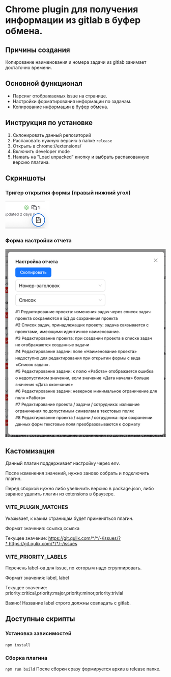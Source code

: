 # Chrome plugin для получения информации из gitlab в буфер обмена.

## Причины создания

Копирование наименования и номера задачи из gitlab занимает достаточно времени.

## Основной функционал

- Парсинг отображаемых issue на странице.
- Настройки форматирования информации по задачам.
- Копирование информации в буфер обмена.

## Инструкция по установке

1) Склонировать данный репозиторий
2) Распаковать нужную версию в папке `release`
3) Открыть в chrome://extensions/
4) Включить developer mode 
5) Нажать на "Load unpacked" кнопку и выбрать распакованную версию плагина.

## Скриншоты

### Тригер открытия формы (правый нижний угол)
![img.png](screenshots/trigger-button.png)

### Форма настройки отчета
![img.png](screenshots/report-builder.png)


## Кастомизация

Данный плагин поддерживает настройку через env.

После изменения значений, нужно заново собрать и подключить плагин.

Перед сборкой нужно либо увеличить версию в package.json, либо заранее удалить плагин из extensions в браузере.

### VITE_PLUGIN_MATCHES
Указывает, к каким страницам будет применяться плагин.

Формат значения: ссылка,ссылка

Текущее значение: https://git.qulix.com/*/*/-/issues/?*,https://git.qulix.com/*/*/-/issues

### VITE_PRIORITY_LABELS
Перечень label-ов для issue, по которым надо сгруппировать.

Формат значения: label, label

Текущее значение: priority:critical,priority:major,priority:minor,priority:trivial

Важно!
Название label строго должны совпадать с gitlab. 

## Доступные скрипты

### Установка зависимостей
``
npm install
``

### Сборка плагина
``
npm run build
``
После сборки сразу формируется архив в release папке.